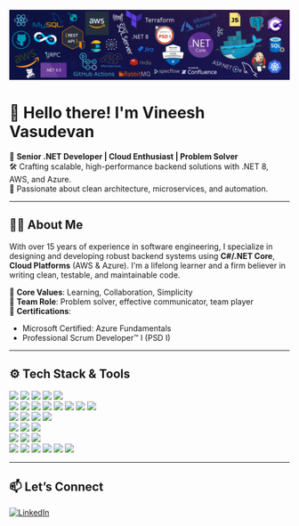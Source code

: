 <!-- Banner -->
<p align="center">
  <img src="https://raw.githubusercontent.com/vineesh-vasudevan/profile-images/main/GithubBanner.png" alt="Vineesh Vasudevan - Banner" />
</p>

# 👋 Hello there! I'm Vineesh Vasudevan

🎯 **Senior .NET Developer | Cloud Enthusiast | Problem Solver**  
🛠️ Crafting scalable, high-performance backend solutions with .NET 8, AWS, and Azure.  
🚀 Passionate about clean architecture, microservices, and automation.

---

## 🧑‍💻 About Me

With over 15 years of experience in software engineering, I specialize in designing and developing robust backend systems using **C#/.NET Core**, **Cloud Platforms** (AWS & Azure). I'm a lifelong learner and a firm believer in writing clean, testable, and maintainable code.

🔹 **Core Values**: Learning, Collaboration, Simplicity  
🔹 **Team Role**: Problem solver, effective communicator, team player  
🔹 **Certifications**:

- Microsoft Certified: Azure Fundamentals
- Professional Scrum Developer™ I (PSD I)

---

## ⚙️ Tech Stack & Tools

<p align="left">
  <!-- Backend -->
  <img src="https://img.shields.io/badge/.NET-Developer-purple?logo=dotnet&logoColor=white" />
  <img src="https://img.shields.io/badge/C%23-Developer-239120?logo=c-sharp&logoColor=white" />
  <img src="https://img.shields.io/badge/.NET-8-512BD4?logo=dotnet&logoColor=white" />
  <img src="https://img.shields.io/badge/Microservices-Architecture-green?logo=microgen&logoColor=white" />
  <img src="https://img.shields.io/badge/Clean%20Architecture-Pattern-6A5ACD?logo=cog&logoColor=white" />
    <br>
  <!-- Cloud & DevOps -->
  <img src="https://img.shields.io/badge/AWS-Cloud-orange?logo=amazonaws&logoColor=white" />
  <img src="https://img.shields.io/badge/Microsoft%20Azure-Cloud-0078D4?logo=microsoftazure&logoColor=white" />
  <img src="https://img.shields.io/badge/Terraform-IaC-7B42BC?logo=terraform&logoColor=white" />
  <img src="https://img.shields.io/badge/Docker-Containerization-2496ED?logo=docker&logoColor=white" />
  <img src="https://img.shields.io/badge/Kubernetes-Orchestration-326CE5?logo=kubernetes&logoColor=white" />
  <img src="https://img.shields.io/badge/GitHub%20Actions-Workflow-2088FF?logo=githubactions&logoColor=white" />
  <img src="https://img.shields.io/badge/Bitbucket-Repo-0052CC?logo=bitbucket&logoColor=white" />
  <img src="https://img.shields.io/badge/Jenkins-CI/CD-D24939?logo=jenkins&logoColor=white" />
<br>
  <!-- Databases -->
  <img src="https://img.shields.io/badge/SQL-Database-4479A1?logo=sqlite&logoColor=white" />
  <img src="https://img.shields.io/badge/MySQL-Database-005C84?logo=mysql&logoColor=white" />
  <img src="https://img.shields.io/badge/PostgreSQL-Database-336791?logo=postgresql&logoColor=white" />
  <img src="https://img.shields.io/badge/Redis-Cache-DC382D?logo=redis&logoColor=white" />
<br>
  <!-- Testing -->
  <img src="https://img.shields.io/badge/xUnit-Testing-5A4EE0?logo=dotnet&logoColor=white" />
  <img src="https://img.shields.io/badge/NUnit-Testing-800000?logo=.net&logoColor=white" />
  <img src="https://img.shields.io/badge/SpecFlow-BDD-DD3B75?logo=specflow&logoColor=white" />
<br>
  <!-- Frontend -->
  <img src="https://img.shields.io/badge/JavaScript-Code-F7DF1E?logo=javascript&logoColor=black" />
  <img src="https://img.shields.io/badge/CSS-Style-1572B6?logo=css3&logoColor=white" />
  <img src="https://img.shields.io/badge/HTML-Markup-E34F26?logo=html5&logoColor=white" />
<br>
  <!-- Project & Workflow -->
  <img src="https://img.shields.io/badge/GitHub-Code-181717?logo=github&logoColor=white" />
  <img src="https://img.shields.io/badge/Jira-Project-0052CC?logo=jira&logoColor=white" />
  <img src="https://img.shields.io/badge/Confluence-Docs-172B4D?logo=confluence&logoColor=white" />
  <img src="https://img.shields.io/badge/Agile-Workflow-FE7A16?logo=agile&logoColor=white" />
  <img src="https://img.shields.io/badge/Scrum-Methodology-6DB33F?logo=scrum&logoColor=white" />
  <img src="https://img.shields.io/badge/Kanban-Board-0052CC?logo=trello&logoColor=white" />
</p>

---

## 📫 Let’s Connect

[![LinkedIn](https://img.shields.io/badge/LinkedIn-Connect-blue?logo=linkedin)](https://www.linkedin.com/in/vineesh-vasudevan)
